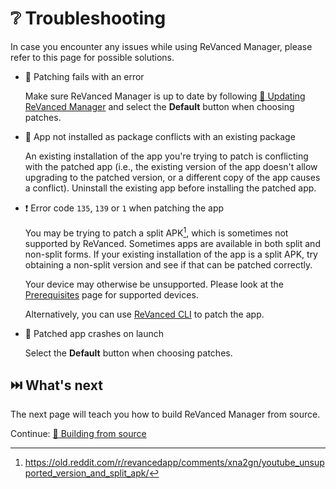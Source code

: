 # ❔ Troubleshooting

In case you encounter any issues while using ReVanced Manager, please refer to this page for possible solutions.

- 💉 Patching fails with an error

  Make sure ReVanced Manager is up to date by following [🔄 Updating ReVanced Manager](2_3_updating.md) and select the **Default** button when choosing patches.

- 🚫 App not installed as package conflicts with an existing package

  An existing installation of the app you're trying to patch is conflicting with the patched app (i.e., the existing version of the app doesn't allow upgrading to the patched version, or a different copy of the app causes a conflict). Uninstall the existing app before installing the patched app.

- ❗️ Error code `135`, `139` or `1` when patching the app

  You may be trying to patch a split APK[^1], which is sometimes not supported by ReVanced. Sometimes apps are available in both split and non-split forms. If your existing installation of the app is a split APK, try obtaining a non-split version and see if that can be patched correctly.

  Your device may otherwise be unsupported. Please look at the [Prerequisites](0_prerequisites.md) page for supported devices.

  Alternatively, you can use [ReVanced CLI](https://github.com/revanced/revanced-cli) to patch the app.

- 🚨 Patched app crashes on launch

  Select the **Default** button when choosing patches.

## ⏭️ What's next

The next page will teach you how to build ReVanced Manager from source.

Continue: [🔨 Building from source](4_building.md)

[^1]: https://old.reddit.com/r/revancedapp/comments/xna2gn/youtube_unsupported_version_and_split_apk/
